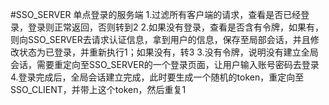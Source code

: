 #SSO_SERVER
单点登录的服务端
1.过滤所有客户端的请求，查看是否已经登录，登录则正常返回，否则转到2
2.如果没有登录，查看是否含有令牌，如果有，则向SSO_SERVER去请求认证信息，拿到用户的信息，保存至局部会话，并且修改状态为已登录，并重新执行1；如果没有，转3
3.没有令牌，说明没有建立全局会话，需要重定向至SSO_SERVER的一个登录页面，让用户输入账号密码去登录
4.登录完成后，全局会话建立完成，此时要生成一个随机的token，重定向至SSO_CLIENT，并带上这个token，然后重复1